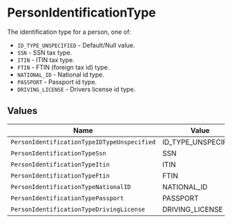# PersonIdentificationType

The identification type for a person, one of:
- `ID_TYPE_UNSPECIFIED` - Default/Null value.
- `SSN` - SSN tax type.
- `ITIN` - ITIN tax type.
- `FTIN` - FTIN (foreign tax id) type.
- `NATIONAL_ID` - National id type.
- `PASSPORT` - Passport id type.
- `DRIVING_LICENSE` - Drivers license id type.


## Values

| Name                                        | Value                                       |
| ------------------------------------------- | ------------------------------------------- |
| `PersonIdentificationTypeIDTypeUnspecified` | ID_TYPE_UNSPECIFIED                         |
| `PersonIdentificationTypeSsn`               | SSN                                         |
| `PersonIdentificationTypeItin`              | ITIN                                        |
| `PersonIdentificationTypeFtin`              | FTIN                                        |
| `PersonIdentificationTypeNationalID`        | NATIONAL_ID                                 |
| `PersonIdentificationTypePassport`          | PASSPORT                                    |
| `PersonIdentificationTypeDrivingLicense`    | DRIVING_LICENSE                             |